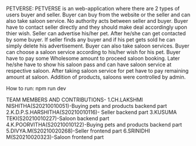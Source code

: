 PETVERSE: PETVERSE is an web-application where there are 2 types of users buyer and seller. Buyer can buy from the website or the seller and can also take saloon service. No authority acts between seller and buyer. Buyer have to contact seller directly and they should make deal accordingly upon thier wish. Seller can advertise his/her pet. After he/she can get contacted by some buyer. If seller finds any buyer and if his pet gets sold he can simply delete his advertisement. Buyer can also take saloon services. Buyer can choose a saloon service according to his/her wish for his pet. Buyer have to pay some Wholesome amount to proceed saloon booking. Later he/she have to show his saloon pass and can have saloon service at respective saloon. After taking saloon service for pet have to pay remaining amount at saloon. Addition of products, saloons were controlled by admin.

How to run: npm run dev

TEAM MEMBERS AND CONTRIBUTIONS-
1.CH.LAKSHMI NISHITHA(S20210010051)-Buying pets and products backend part
2.K.D.P.S.HARSHITHA(S20210010116)- Seller backend part
3.KUSUMA TEKI(S20210010227)-Saloon backend part
4.K.POORVITHA(S20210010122)-Buying pets and products backend part
5.DIVYA.M(S20210020268)-Seller frontend part
6.SRINIDHI M(S20210020323)-Saloon frontend part
